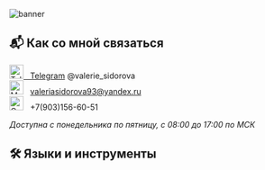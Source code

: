 ![banner](https://user-images.githubusercontent.com/62873844/187871721-1dc42f2f-cc0a-4ea0-9d01-de96a5db47fc.png)

:mailbox_with_mail: Как со мной связаться
-------------------------

[<img src="https://github.com/gauravghongde/social-icons/blob/master/PNG/Color/Telegram.png" title="Telegram" alt="Telegram" width="25" height="25"/>&nbsp;&nbsp;&nbsp;Telegram](https://t.me/valerie_sidorova) 
@valerie_sidorova<br/>
<img src="https://user-images.githubusercontent.com/62873844/187901407-d7bd4659-3800-4fae-b1aa-071f0f990201.png" title="Mail" alt="Mail" width="25" height="25"/>&nbsp;&nbsp;&nbsp;valeriasidorova93@yandex.ru<br/>
<img src="https://user-images.githubusercontent.com/62873844/187903007-6ed4e17f-58e5-49f1-9b8e-e7c04c7ec3e0.png" title="Call" alt="Call" width="25" height="25"/>&nbsp;&nbsp;&nbsp;+7(903)156-60-51<br/>

*Доступна с понедельника по пятницу, с 08:00 до 17:00 по МСК*

:hammer_and_wrench: Языки и инструменты
-------------------------




